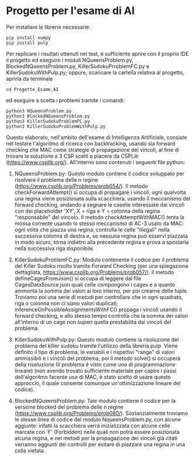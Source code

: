 # Progetto per l'esame di AI

Per installare le librerie necessarie:
```
pip install numpy
pip install pulp
```

Per replicare i risultati ottenuti nei test, è sufficiente aprire con il proprio IDE il progetto ed eseguire i moduli NQueensProblem.py, BlockedNQueensProblem.py, KillerSudokuPrroblemFC.py e KillerSudokuWithPulp.py; oppure, scaricare la cartella relativa al progetto, aprirla da terminale 
```
cd Progetto_Esame_AI
```
ed eseguire a scelta i problemi tramite i comandi:
```
python3 NQueensProblem.py
python3 BlockedNQueensProblem.py
python3 KillerSudokuProblemFC.py
python3 KillerSudokuProblemWithPulp.py
```

Questo elaborato, nell'ambito dell'esame di Intelligenza Artificiale, consiste nel testare l'algoritmo di ricerca con backtracking, usando sia forward checking che MAC
come strategie di propagazione dei vincoli, al fine di trovare la soluzione a 3 CSP scelti a piacere da CSPLib (https://www.csplib.org/).
All'interno sono contenuti i seguenti file python:

1. NQueensProblem.py: Questo modulo contiene il codice sviluppato per risolvere il problema delle n regine (https://www.csplib.org/Problems/prob054/). Il metodo checkForwardAttempt() si occupa di propagare i vincoli,
ogni qualvolta una regina viene posizionata sulla scacchiera, usando il meccanismo del forward checking, andando a segnare le caselle interessate dai vincoli con dei placeholder 'XY', X = riga e Y = colonna della regina "responsabile" del vincolo.
Il metodo checkAttemptWithMAC() tenta la mossa corrente usando lo stesso meccanismo di AC-3 usato da MAC: ogni volta che piazza una regina, controlla le celle "illegali"
nella successiva colonna di destra e, se nessuna regina può esservi piazzata in modo sicuro, torna indietro alla precedente regina e prova a spostarla nella successiva riga disponibile.

2. KillerSudokuProblemFC.py: Modulo contenente il codice per il problema del Killer Sudoku risolto tramite Forward Checking (per una spiegazione dettagliata, https://www.csplib.org/Problems/prob057/). 
Il metodo defineCagesFromJson() si occupa di leggere dal file CagesDataSource.json quali celle compongono i cages e a quanto ammonta la somma dei valori al loro interno,
per poi crearne delle tuple. Troviamo poi una serie di metodi per controllare che in ogni quadrato, riga o colonna non ci siano valori duplicati; inferenceOnPossibleAssignmentsWithFC()
propaga i vincoli usando il forward checking, e allo stesso tempo controlla che la somma dei valori all'interno di un cage non superi quella prestabilita dai vincoli del
problema.

3. KillerSudokuWithPulp.py: Questo modulo contiene la risoluzione del problema del killer sudoku tramite l'utilizzo della libreria pulp. Viene definito il tipo di problema, le variabili e i rispettivi "range" di valori ammissibili e i vincoli del problema, poi il metodo solve() si occuperà della risoluzione (Il problema è visto come uno di programmazione lineare) (non avendo trovato sufficiente materiale per capire i passi dell'algoritmo facente uso di MAC, è stato scelto di usare questo approccio, il quale consente comunque un'ottimizzazione lineare del codice).
4. BlockedNQueensProblem.py: Tale modulo contiene il codice per la versione blocked del problema delle n regine (https://www.csplib.org/Problems/prob080/). Sostanzialmente troviamo le stesse
linee di codice del modulo NqueensProblem.py, con alcune aggiunte: infatti la scacchiera verrà inizializzata con alcune celle marcate con 'F' (Forbidden) nelle quali non
potrà essere posizionata alcuna regina, e nei metodi per la propagazione dei vincoli già citati verranno aggiunti dei controlli per evitare di piazzare una regina in una 
cella vietata
